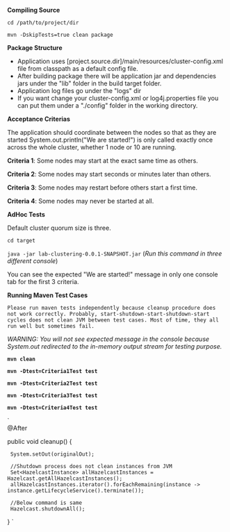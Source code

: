 **Compiling Source**

`cd /path/to/project/dir`

`mvn -DskipTests=true clean package`

**Package Structure**

- Application uses [project.source.dir]/main/resources/cluster-config.xml file from classpath as a default config file.
- After building package there will be application jar and dependencies jars under the "lib" folder in the build target folder.
- Application log files go under the "logs" dir
- If you want change your cluster-config.xml or log4j.properties file you can put them under a "./config" folder in the working directory. 

**Acceptance Criterias**

The application should coordinate between the nodes so that as they are started System.out.println("We are started!") 
is only called exactly once across the whole cluster, whether 1 node or 10 are running. 

**Criteria 1**: Some nodes may start at the exact same time as others.

**Criteria 2**: Some nodes may start seconds or minutes later than others.

**Criteria 3**: Some nodes may restart before others start a first time.
 
**Criteria 4**: Some nodes may never be started at all.

**AdHoc Tests**

Default cluster quorum size is three.

`cd target`

`java -jar lab-clustering-0.0.1-SNAPSHOT.jar` (_Run this command in three different console_)

You can see the expected "We are started!" message in only one console tab for the first 3 criteria.


**Running Maven Test Cases** 

`Please run maven tests independently because cleanup procedure does not work correctly.
Probably, start-shutdown-start-shutdown-start cycles does not clean JVM between test cases.
Most of time, they all run well but sometimes fail.
`

_WARNING: You will not see expected message in the console because System.out redirected to the in-memory output stream for testing purpose._

**`mvn clean`**

**`mvn -Dtest=Criteria1Test test`**

**`mvn -Dtest=Criteria2Test test`**

**`mvn -Dtest=Criteria3Test test`**

**`mvn -Dtest=Criteria4Test test`**

`  
   @After

   public void cleanup() {
   
     System.setOut(originalOut);
     
     //Shutdown process does not clean instances from JVM
     Set<HazelcastInstance> allHazelcastInstances = Hazelcast.getAllHazelcastInstances();
     allHazelcastInstances.iterator().forEachRemaining(instance -> instance.getLifecycleService().terminate());
     
     //Below command is same
     Hazelcast.shutdownAll();
   }
`

 
